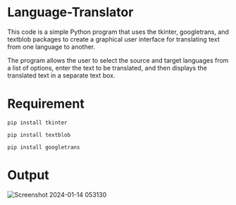 # Language-Translator
This code is a simple Python program that uses the tkinter, googletrans, and textblob packages to create a graphical user interface for translating text from one language to another.

The program allows the user to select the source and target languages from a list of options, enter the text to be translated, and then displays the translated text in a separate text box.


# Requirement

`pip install tkinter`

`pip install textblob`

`pip install googletrans`

# Output


![Screenshot 2024-01-14 053130](https://github.com/saiteja-4444/Language-Translator/assets/140083199/00cbc32f-4874-4f20-896b-ca9984348c20)

